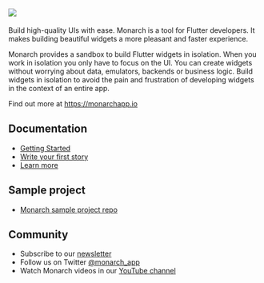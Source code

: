 # [![][Monarch logo]](https://monarchapp.io)

Build high-quality UIs with ease. Monarch is a tool for Flutter developers. It makes building beautiful widgets a more pleasant and faster experience.

Monarch provides a sandbox to build Flutter widgets in isolation. When you work in isolation you only have to focus on the UI. You can create widgets without worrying about data, emulators, backends or business logic. Build widgets in isolation to avoid the pain and frustration of developing widgets in the context of an entire app.

Find out more at https://monarchapp.io

## Documentation
* [Getting Started](https://monarchapp.io/docs/install/)
* [Write your first story](https://monarchapp.io/docs/write-first-story)
* [Learn more](https://monarchapp.io/docs/learn-more)

## Sample project
* [Monarch sample project repo](https://github.com/Dropsource/monarch_samples)

## Community
* Subscribe to our [newsletter](https://docs.google.com/forms/d/e/1FAIpQLSfD9L92rymZnf-z18hWj0gyqrnBFNcc7U3YB3QyiI0_3PMxhQ/viewform?usp=sf_link)
* Follow us on Twitter [@monarch_app](https://twitter.com/monarch_app)
* Watch Monarch videos in our [YouTube channel](https://www.youtube.com/channel/UCuG4P4KTQ2HbikL57HIc1OQ)

[Monarch logo]: https://raw.githubusercontent.com/Dropsource/monarch/master/_assets/monarch_logo_readme.png
[Flutter logo]: https://raw.githubusercontent.com/flutter/website/master/src/_assets/image/flutter-lockup-bg.jpg
